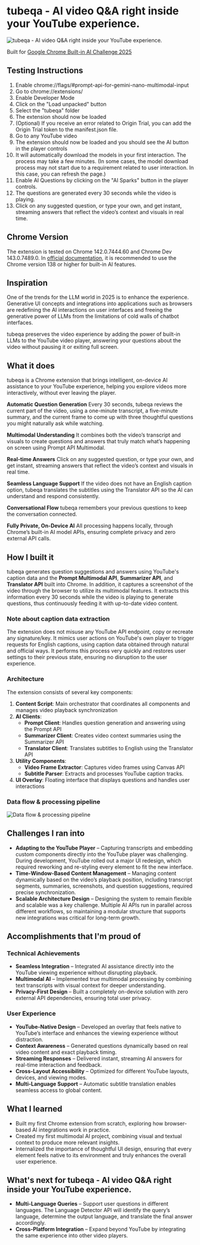 # tubeqa - AI video Q&A right inside your YouTube experience.

![tubeqa - AI video Q&A right inside your YouTube experience.](docs/assets/cover.svg)

Built for [Google Chrome Built-in AI Challenge 2025](https://googlechromeai2025.devpost.com/)

## Testing Instructions
1. Enable chrome://flags/#prompt-api-for-gemini-nano-multimodal-input
2. Go to chrome://extensions/
3. Enable Developer Mode
4. Click on the "Load unpacked" button
5. Select the "tubeqa" folder
6. The extension should now be loaded
7. (Optional) If you receive an error related to Origin Trial, you can add the Origin Trial token to the manifest.json file.
8. Go to any YouTube video
9. The extension should now be loaded and you should see the AI button in the player controls
10. It will automatically download the models in your first interaction. The process may take a few minutes. (In some cases, the model download process may not start due to a requirement related to user interaction. In this case, you can refresh the page.)
11. Enable AI Questions by clicking on the "AI Sparks" button in the player controls.
12. The questions are generated every 30 seconds while the video is playing.
13. Click on any suggested question, or type your own, and get instant, streaming answers that reflect the video’s context and visuals in real time.

## Chrome Version
The extension is tested on Chrome 142.0.7444.60 and Chrome Dev 143.0.7489.0. In [official documentation](https://developer.chrome.com/docs/ai/get-started), it is recommended to use the Chrome version 138 or higher for built-in AI features.

## Inspiration
One of the trends for the LLM world in 2025 is to enhance the experience. Generative UI concepts and integrations into applications such as browsers are redefining the AI interactions on user interfaces and freeing the generative power of LLMs from the limitations of cold walls of chatbot interfaces.

tubeqa preserves the video experience by adding the power of built-in LLMs to the YouTube video player, answering your questions about the video without pausing it or exiting full screen.

## What it does
tubeqa is a Chrome extension that brings intelligent, on-device AI assistance to your YouTube experience, helping you explore videos more interactively, without ever leaving the player.

**Automatic Question Generation**
Every 30 seconds, tubeqa reviews the current part of the video, using a one-minute transcript, a five-minute summary, and the current frame to come up with three thoughtful questions you might naturally ask while watching.

**Multimodal Understanding**
It combines both the video’s transcript and visuals to create questions and answers that truly match what’s happening on screen using Prompt API Multimodal.

**Real-time Answers**
Click on any suggested question, or type your own, and get instant, streaming answers that reflect the video’s context and visuals in real time.

**Seamless Language Support**
If the video does not have an English caption option, tubeqa translates the subtitles using the Translator API so the AI can understand and respond consistently.

**Conversational Flow**
tubeqa remembers your previous questions to keep the conversation connected.

**Fully Private, On-Device AI**
All processing happens locally, through Chrome’s built-in AI model APIs, ensuring complete privacy and zero external API calls.

## How I built it
tubeqa generates question suggestions and answers using YouTube's caption data and the **Prompt Multimodal API**, **Summarizer API**, and **Translator API** built into Chrome. In addition, it captures a screenshot of the video through the browser to utilize its multimodal features. It extracts this information every 30 seconds while the video is playing to generate questions, thus continuously feeding it with up-to-date video content.

### Note about caption data extraction
The extension does not misuse any YouTube API endpoint, copy or recreate any signature/key. It mimics user actions on YouTube's own player to trigger requests for English captions, using caption data obtained through natural and official ways. It performs this process very quickly and restores user settings to their previous state, ensuring no disruption to the user experience.

### Architecture
The extension consists of several key components:

1. **Content Script**: Main orchestrator that coordinates all components and manages video playback synchronization
2. **AI Clients**:
   - **Prompt Client**: Handles question generation and answering using the Prompt API
   - **Summarizer Client**: Creates video context summaries using the Summarizer API
   - **Translator Client**: Translates subtitles to English using the Translator API
3. **Utility Components**:
   - **Video Frame Extractor**: Captures video frames using Canvas API
   - **Subtitle Parser**: Extracts and processes YouTube caption tracks.
4. **UI Overlay**: Floating interface that displays questions and handles user interactions

### Data flow & processing pipeline
![Data flow & processing pipeline](docs/assets/diagram.svg)

## Challenges I ran into
- **Adapting to the YouTube Player** – Capturing transcripts and embedding custom components directly into the YouTube player was challenging. During development, YouTube rolled out a major UI redesign, which required reworking and re-styling every element to fit the new interface.  
- **Time-Window-Based Content Management** – Managing content dynamically based on the video’s playback position, including transcript segments, summaries, screenshots, and question suggestions, required precise synchronization.  
- **Scalable Architecture Design** – Designing the system to remain flexible and scalable was a key challenge. Multiple AI APIs run in parallel across different workflows, so maintaining a modular structure that supports new integrations was critical for long-term growth.  

## Accomplishments that I'm proud of
### **Technical Achievements**
- **Seamless Integration** – Integrated AI assistance directly into the YouTube viewing experience without disrupting playback.  
- **Multimodal AI** – Implemented true multimodal processing by combining text transcripts with visual context for deeper understanding.  
- **Privacy-First Design** – Built a completely on-device solution with zero external API dependencies, ensuring total user privacy.  

### **User Experience**
- **YouTube-Native Design** – Developed an overlay that feels native to YouTube’s interface and enhances the viewing experience without distraction.  
- **Context Awareness** – Generated questions dynamically based on real video content and exact playback timing.  
- **Streaming Responses** – Delivered instant, streaming AI answers for real-time interaction and feedback.  
- **Cross-Layout Accessibility** – Optimized for different YouTube layouts, devices, and viewing modes.  
- **Multi-Language Support** – Automatic subtitle translation enables seamless access to global content.  

## What I learned
- Built my first Chrome extension from scratch, exploring how browser-based AI integrations work in practice.  
- Created my first multimodal AI project, combining visual and textual context to produce more relevant insights.  
- Internalized the importance of thoughtful UI design, ensuring that every element feels native to its environment and truly enhances the overall user experience.  

## What's next for tubeqa - AI video Q&A right inside your YouTube experience.
- **Multi-Language Queries** – Support user questions in different languages. The Language Detector API will identify the query’s language, determine the output language, and translate the final answer accordingly.  
- **Cross-Platform Integration** – Expand beyond YouTube by integrating the same experience into other video players.  
